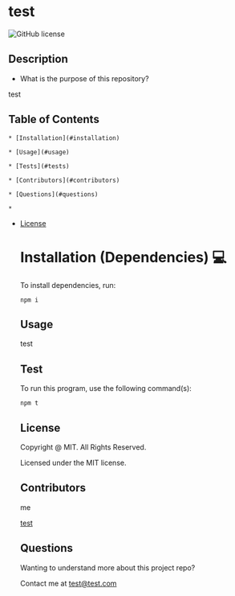 # test
  ![GitHub license](https://img.shields.io/badge/license-MIT-yellowgreen.svg)

  ## Description
  * What is the purpose of this repository?<br/>

  test

  ## Table of Contents

    * [Installation](#installation)

    * [Usage](#usage)

    * [Tests](#tests)

    * [Contributors](#contributors)

    * [Questions](#questions)
  
    * 
* [License](#license)

  
  # Installation (Dependencies) 💻

    To install dependencies,  run:

    ```
    npm i
    ```

  ## Usage

    test

  ## Test

    To run this program, use the following command(s):

    ```
    npm t
    ```

    
    ## License

    Copyright @ MIT.  All Rights Reserved.

    Licensed under the MIT license.
    
    
  ## Contributors

    me

    [test](https://github.com/test/)

  ## Questions

    Wanting to understand more about this project repo?

    Contact me at test@test.com


